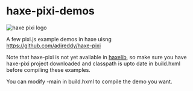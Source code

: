 haxe-pixi-demos
===============

![haxe pixi logo](https://raw.githubusercontent.com/adireddy/haxe-pixi/master/logo.png)

A few pixi.js example demos in haxe uisng https://github.com/adireddy/haxe-pixi

Note that haxe-pixi is not yet available in [haxelib](http://lib.haxe.org), so make sure you have haxe-pixi project downloaded and classpath is upto date in build.hxml before compiling these examples.

You can modify -main in build.hxml to compile the demo you want.
